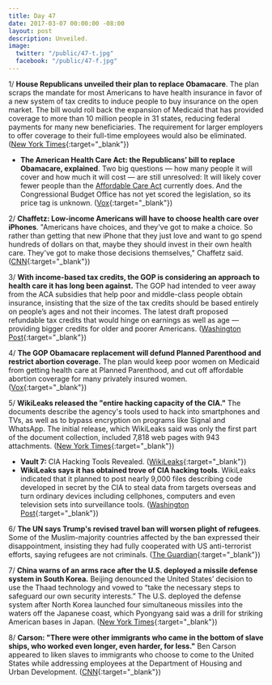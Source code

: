 ```yaml
---
title: Day 47
date: 2017-03-07 00:00:00 -08:00
layout: post
description: Unveiled.
image:
  twitter: "/public/47-t.jpg"
  facebook: "/public/47-f.jpg"
---
```


1/ **House Republicans unveiled their plan to replace Obamacare**. The plan scraps the mandate for most Americans to have health insurance in favor of a new system of tax credits to induce people to buy insurance on the open market. The bill would roll back the expansion of Medicaid that has provided coverage to more than 10 million people in 31 states, reducing federal payments for many new beneficiaries. The requirement for larger employers to offer coverage to their full-time employees would also be eliminated. ([New York Times](https://www.nytimes.com/2017/03/06/us/politics/affordable-care-act-obamacare-health.html){:target="_blank"})

* **The American Health Care Act: the Republicans’ bill to replace Obamacare, explained**.  Two big questions — how many people it will cover and how much it will cost — are still unresolved: It will likely cover fewer people than the <a href="{{ site.baseurl }}/trump-health-care/">Affordable Care Act</a> currently does. And the Congressional Budget Office has not yet scored the legislation, so its price tag is unknown. ([Vox](http://www.vox.com/2017/3/6/14829526/american-health-care-act-gop-replacement){:target="_blank"})

2/ **Chaffetz: Low-income Americans will have to choose health care over iPhones**. "Americans have choices, and they've got to make a choice. So rather than getting that new iPhone that they just love and want to go spend hundreds of dollars on that, maybe they should invest in their own health care. They've got to make those decisions themselves," Chaffetz said. ([CNN](http://edition.cnn.com/2017/03/07/politics/jason-chaffetz-health-care-iphones/){:target="_blank"})

3/ **With income-based tax credits, the GOP is considering an approach to health care it has long been against.** The GOP had intended to veer away from the ACA subsidies that help poor and middle-class people obtain insurance, insisting that the size of the tax credits should be based entirely on people’s ages and not their incomes. The latest draft proposed refundable tax credits that would hinge on earnings as well as age — providing bigger credits for older and poorer Americans. ([Washington Post](https://www.washingtonpost.com/powerpost/new-details-emerge-on-gop-plans-to-repeal-and-replace-obamacare/2017/03/06/04751e3e-028f-11e7-ad5b-d22680e18d10_story.html){:target="_blank"})

4/ **The GOP Obamacare replacement will defund Planned Parenthood and restrict abortion coverage.** The plan would keep poor women on Medicaid from getting health care at Planned Parenthood, and cut off affordable abortion coverage for many privately insured women. ([Vox](http://www.vox.com/identities/2017/3/6/14836998/obamacare-repeal-replace-bill-defund-planned-parenthood){:target="_blank"})

5/ **WikiLeaks released the "entire hacking capacity of the CIA."** The documents describe the agency's tools used to hack into smartphones and TVs, as well as to bypass encryption on programs like Signal and WhatsApp. The initial release, which WikiLeaks said was only the first part of the document collection, included 7,818 web pages with 943 attachments. ([New York Times](https://www.nytimes.com/2017/03/07/world/europe/wikileaks-cia-hacking.html){:target="_blank"})

* **Vault 7:** CIA Hacking Tools Revealed. ([WikiLeaks](https://wikileaks.org/ciav7p1/){:target="_blank"})
* **WikiLeaks says it has obtained trove of CIA hacking tools**. WikiLeaks indicated that it planned to post nearly 9,000 files describing code developed in secret by the CIA to steal data from targets overseas and turn ordinary devices including cellphones, computers and even television sets into surveillance tools. ([Washington Post](https://www.washingtonpost.com/world/national-security/wikileaks-says-it-has-obtained-trove-of-cia-hacking-tools/2017/03/07/c8c50c5c-0345-11e7-b1e9-a05d3c21f7cf_story.html){:target="_blank"})

6/ **The UN says Trump's revised travel ban will worsen plight of refugees**. Some of the Muslim-majority countries affected by the ban expressed their disappointment, insisting they had fully cooperated with US anti-terrorist efforts, saying refugees are not criminals. ([The Guardian](https://www.theguardian.com/us-news/2017/mar/07/un-donald-trump-revised-travel-ban-refugees-muslim){:target="_blank"})

7/ **China warns of an arms race after the U.S. deployed a missile defense system in South Korea.** Beijing denounced the United States’ decision to use the Thaad technology and vowed to “take the necessary steps to safeguard our own security interests.” The U.S. deployed the defense system after North Korea launched four simultaneous missiles into the waters off the Japanese coast, which Pyongyang said was a drill for striking American bases in Japan. ([New York Times](https://www.nytimes.com/2017/03/07/world/asia/thaad-missile-defense-us-south-korea-china.html){:target="_blank"})

8/ **Carson: "There were other immigrants who came in the bottom of slave ships, who worked even longer, even harder, for less."** Ben Carson appeared to liken slaves to immigrants who choose to come to the United States while addressing employees at the Department of Housing and Urban Development. ([CNN](http://edition.cnn.com/2017/03/06/politics/ben-carson-immigrants-slavery/index.html){:target="_blank"})
